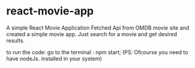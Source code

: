 # react-movie-app
A simple React Movie Application
Fetched Api from OMDB movie site and created a simple movie app.
Just search for a movie and get desired results.

to run the code:
go to the terminal : npm start;
(PS: Ofcourse you need to have nodeJs. installed in your system)
